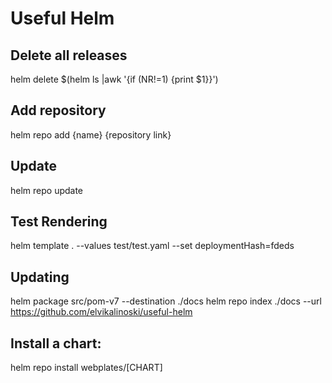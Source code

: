 # Useful Helm


## Delete all releases
helm delete $(helm ls |awk '{if (NR!=1) {print $1}}')

## Add repository
helm repo add {name} {repository link}

## Update 
helm repo update

## Test Rendering
helm template . --values test/test.yaml --set deploymentHash=fdeds

## Updating
helm package src/pom-v7 --destination ./docs
helm repo index ./docs --url https://github.com/elvikalinoski/useful-helm

## Install a chart:
helm repo install webplates/[CHART]
